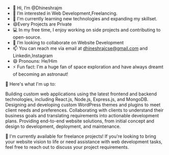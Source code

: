 - 👋 Hi, I’m @Dhineshrajm
- 👀 I’m interested in Web Development,Freelancing.
- 🌱 I'm currently learning new technologies and expanding my skillset.
- 😄Every Projects are Private
- 💻 In my free time, I enjoy working on side projects and contributing to open-source.
- 💞️ I’m looking to collaborate on Website Development
- 📫 You can reach me via email at dhineshrajcse@gmail.com and Linkedin,Instagram
- 😄 Pronouns: He/Him
- ⚡ Fun fact: I'm a huge fan of space exploration and have always dreamt of becoming an astronaut!





🚀 Here's what I'm up to:

Building custom web applications using the latest frontend and backend technologies, including React.js, Node.js, Express.js, and MongoDB.
Designing and developing custom WordPress themes and plugins to meet client needs and preferences.
Collaborating with clients to understand their business goals and translating requirements into actionable development plans.
Providing end-to-end website solutions, from initial concept and design to development, deployment, and maintenance.

💼 I'm currently available for freelance projects! If you're looking to bring your website vision to life or need assistance with web development tasks, feel free to reach out to discuss your project requirements.
